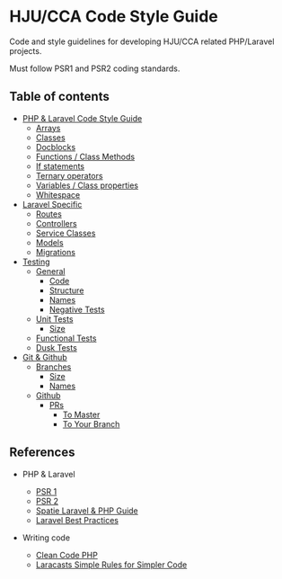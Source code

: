 # HJU/CCA Code Style Guide

Code and style guidelines for developing HJU/CCA related PHP/Laravel projects.

Must follow PSR1 and PSR2 coding standards.

## Table of contents

- [PHP & Laravel Code Style Guide](php-laravel-code-style.md)
	- [Arrays](php-laravel-code-style.md#arrays)
	- [Classes](php-laravel-code-style.md#classes)
	- [Docblocks](php-laravel-code-style.md#docblocks)
	- [Functions / Class Methods](php-laravel-code-style.md#functions--class-methods)
	- [If statements](php-laravel-code-style.md#if-statements)
	- [Ternary operators](php-laravel-code-style.md#ternary-operators)
	- [Variables / Class properties](php-laravel-code-style.md#variables--class-properties)
	- [Whitespace](php-laravel-code-style.md#whitespace)
- [Laravel Specific](laravel.md)
    - [Routes](laravel.md#routes)
    - [Controllers](laravel.md#controllers)
    - [Service Classes](laravel.md#service-classes)
    - [Models](laravel.md#models)
    - [Migrations](laravel.md#migrations)
- [Testing](testing.md)
    - [General](testing.md#general)
        - [Code](testing.md#code)
        - [Structure](testing.md#structure)
        - [Names](testing.md#names)
        - [Negative Tests](testing.md#negative-tests)
    - [Unit Tests](testing.md#unit-tests)
        - [Size](testing.md#size)
    - [Functional Tests](testing.md#functional-tests)
    - [Dusk Tests](testing.md#dusk-tests)
- [Git & Github](git_and_github.md)
    - [Branches](git_and_github.md#branches)
        - [Size](git_and_github.md#size)
        - [Names](git_and_github.md#names)
    - [Github](git_and_github.md#github)
        - [PRs](git_and_github.md#prs)
            - [To Master](git_and_github.md#to-master)
            - [To Your Branch](git_and_github.md#to-your-branch)

## References

- PHP & Laravel
	- [PSR 1](https://www.php-fig.org/psr/psr-1/)
	- [PSR 2](https://www.php-fig.org/psr/psr-2/)
	- [Spatie Laravel & PHP Guide](https://guidelines.spatie.be/code-style/laravel-php)
	- [Laravel Best Practices](https://github.com/alexeymezenin/laravel-best-practices)

- Writing code
	- [Clean Code PHP](https://github.com/jupeter/clean-code-php)
	- [Laracasts Simple Rules for Simpler Code](https://laracasts.com/series/simple-rules-for-simpler-code)